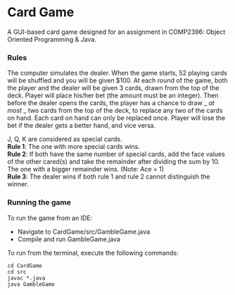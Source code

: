 # Card Game
A GUI-based card game designed for an assignment in COMP2396: Object Oriented Programming & Java. 

### Rules
The computer simulates the dealer. When the game starts, 52 playing cards will be shuffled and you will be given $100. At each round of the game, both the player and the dealer will be given 3 cards, drawn from the top of the deck. Player will place his/her bet (the amount must be an integer). Then before the dealer opens the cards, the player has a chance to draw _ _at most_ _ two cards from the top of the deck, to replace any two of the cards on hand. Each card on hand can only be replaced once. Player will lose the bet if the dealer gets a better hand, and vice versa.

J, Q, K are considered as special cards.  
__Rule 1__: The one with more special cards wins.   
__Rule 2__: If both have the same number of special cards, add the face values of the other cared(s) and take the remainder after dividing the sum by 10. The one with a bigger remainder wins. (Note: Ace = 1)  
__Rule 3__: The dealer wins if both rule 1 and rule 2 cannot distinguish the winner.   

### Running the game
To run the game from an IDE:
- Navigate to CardGame/src/GambleGame.java  
- Compile and run GambleGame.java  

To run from the terminal, execute the following commands:
```
cd CardGame
cd src
javac *.java
java GambleGame

